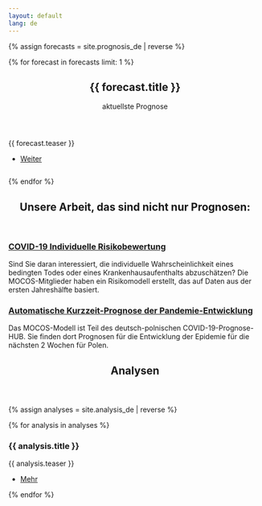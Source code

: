 ```yaml
---
layout: default
lang: de
---
```


{% assign forecasts = site.prognosis_de | reverse %}

{% for forecast in forecasts limit: 1 %}

<section id="banner">
    <div class="content">
      <header>
        <h1>{{ forecast.title }} </h1>
        <p>aktuellste Prognose</p>
      </header>
      <p>{{ forecast.teaser }}</p>
      <ul class="actions">
        <li><a href="{{ forecast | absolute_url }}" class="button big">Weiter</a></li>
      </ul>
    </div>
    <span class="image object">
      <img src="{{ forecast.image_teaser }}" alt="" />
    </span>
  </section>

{% endfor %}

<!-- Section -->
<section>
	<header class="major">
		<h2>Unsere Arbeit, das sind nicht nur Prognosen:</h2>
	</header>
	<div class="features">
		<article>
			<span class="icon fa-calculator"></span>
			<div class="content">
				<h3><a href="/de/risk.html">COVID-19 Individuelle Risikobewertung</a></h3>
				<p>Sind Sie daran interessiert, die individuelle Wahrscheinlichkeit eines bedingten Todes oder eines Krankenhausaufenthalts abzuschätzen? 
                Die MOCOS-Mitglieder haben ein Risikomodell erstellt, das auf Daten aus der ersten Jahreshälfte basiert.</p>
			</div>
		</article>
		<article>
			<span class="icon fa-line-chart"></span>
			<div class="content">
				<h3><a href="/de/automatic.html">Automatische Kurzzeit-Prognose der Pandemie-Entwicklung</a></h3>
				<p>Das MOCOS-Modell ist Teil des deutsch-polnischen COVID-19-Prognose-HUB. Sie finden dort Prognosen für die Entwicklung der Epidemie für die nächsten 2 Wochen für Polen.</p>
			</div>
		</article>
	</div>
</section>

<!-- Section -->
<section>
	<header class="major">
		<h2>Analysen</h2>
	</header>

{% assign analyses = site.analysis_de | reverse %}
<div class="posts">
{% for analysis in analyses %}	
		<article>
			<a href="{{ analysis | absolute_url }}" class="image"><img src="{{ analysis.image_teaser }}" alt="" /></a>
			<h3>{{ analysis.title }}</h3>
			<p>{{ analysis.teaser }}</p>
			<ul class="actions">
				<li><a href="{{ analysis | absolute_url }}" class="button">Mehr</a></li>
			</ul>
		</article>
{% endfor %}
</div>

</section>
